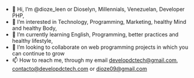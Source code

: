 - 👋 Hi, I’m @dioze_leen or Dioselyn, Millennials, Venezuelan, Developer PHP, 
- 👀 I’m interested in Technology, Programming, Marketing, healthy Mind and healthy Body,
- 🌱 I’m currently learning English, Programming, better practices and healthy lifestyle,
- 💞️ I’m looking to collaborate on web programming projects in which you can continue to grow
- 📫 How to reach me, through my email developdctech@gmail.com, contacto@developdctech.com or dioze09@gmail.com



<!---
dioselyn/dioselyn is a ✨ special ✨ repository because its `README.md` (this file) appears on your GitHub profile.
You can click the Preview link to take a look at your changes.
--->
